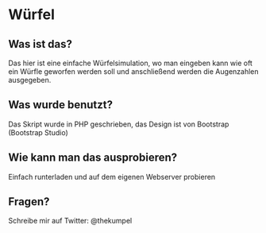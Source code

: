 # Würfel

## Was ist das?
Das hier ist eine einfache Würfelsimulation, wo man eingeben kann wie oft ein Würfle geworfen werden soll und anschließend werden die Augenzahlen ausgegeben.

## Was wurde benutzt?
Das Skript wurde in PHP geschrieben, das Design ist von Bootstrap (Bootstrap Studio)

## Wie kann man das ausprobieren?
Einfach runterladen und auf dem eigenen Webserver probieren

## Fragen?
Schreibe mir auf Twitter: @thekumpel
